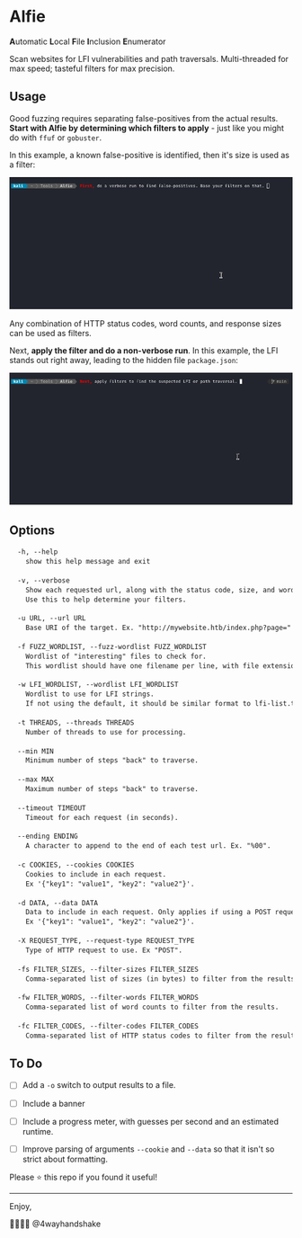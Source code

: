 # Alfie
**A**utomatic **L**ocal **F**ile **I**nclusion **E**numerator

Scan websites for LFI vulnerabilities and path traversals. Multi-threaded for max speed; tasteful filters for max precision.

## Usage

Good fuzzing requires separating false-positives from the actual results. **Start with Alfie by determining which filters to apply** - just like you might do with `ffuf` or `gobuster`.

In this example, a known false-positive is identified, then it's size is used as a filter:

![false-positive](false-positive.gif)

Any combination of HTTP status codes, word counts, and response sizes can be used as filters. 

Next, **apply the filter and do a non-verbose run**. In this example, the LFI stands out right away, leading to the hidden file `package.json`:

![lfi-test](lfi-test.gif)



## Options

```html
  -h, --help            
	show this help message and exit

  -v, --verbose         
	Show each requested url, along with the status code, size, and words in the response.
	Use this to help determine your filters.

  -u URL, --url URL     
	Base URI of the target. Ex. "http://mywebsite.htb/index.php?page="

  -f FUZZ_WORDLIST, --fuzz-wordlist FUZZ_WORDLIST
	Wordlist of "interesting" files to check for. 
	This wordlist should have one filename per line, with file extensions if applicable.

  -w LFI_WORDLIST, --wordlist LFI_WORDLIST
	Wordlist to use for LFI strings. 
	If not using the default, it should be similar format to lfi-list.txt.

  -t THREADS, --threads THREADS
	Number of threads to use for processing.

  --min MIN             
	Minimum number of steps "back" to traverse.

  --max MAX             
	Maximum number of steps "back" to traverse.

  --timeout TIMEOUT     
	Timeout for each request (in seconds).

  --ending ENDING       
	A character to append to the end of each test url. Ex. "%00".

  -c COOKIES, --cookies COOKIES
	Cookies to include in each request. 
	Ex '{"key1": "value1", "key2": "value2"}'.

  -d DATA, --data DATA  
	Data to include in each request. Only applies if using a POST request (see -X option).
    Ex '{"key1": "value1", "key2": "value2"}'.

  -X REQUEST_TYPE, --request-type REQUEST_TYPE
	Type of HTTP request to use. Ex "POST".

  -fs FILTER_SIZES, --filter-sizes FILTER_SIZES
	Comma-separated list of sizes (in bytes) to filter from the results.

  -fw FILTER_WORDS, --filter-words FILTER_WORDS
	Comma-separated list of word counts to filter from the results.

  -fc FILTER_CODES, --filter-codes FILTER_CODES
	Comma-separated list of HTTP status codes to filter from the results.

```



## To Do

- [ ] Add a `-o` switch to output results to a file.
- [ ] Include a banner
- [ ] Include a progress meter, with guesses per second and an estimated runtime.
- [ ] Improve parsing of arguments `--cookie` and `--data` so that it isn't so strict about formatting.



Please :star: this repo if you found it useful!


---

Enjoy, 

:handshake::handshake::handshake::handshake:
@4wayhandshake